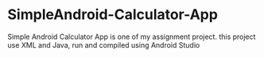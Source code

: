 # SimpleAndroid-Calculator-App
Simple Android Calculator App is one of my assignment project. this project use XML and Java, run and compiled using Android Studio
